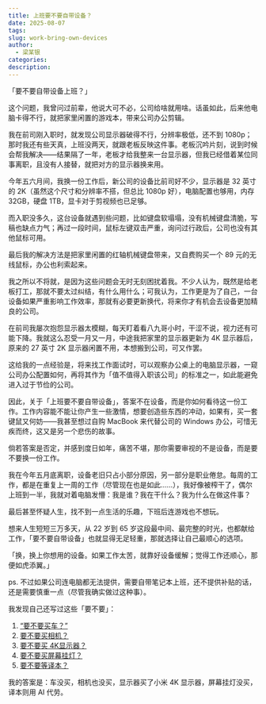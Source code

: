 ```yaml
---
title: 上班要不要自带设备？
date: 2025-08-07
tags: 
slug: work-bring-own-devices
author:
  - 梁某银
categories: 
description:
---
```

「要不要自带设备上班？」

这个问题，我曾问过前辈，他说大可不必，公司给啥就用啥。话虽如此，后来他电脑卡得不行，就把家里闲置的游戏本，带来公司办公剪辑。

我在前司刚入职时，就发现公司显示器破得不行，分辨率极低，还不到 1080p；那时我还有些天真，上班没两天，就跟老板反映这件事。老板沉吟片刻，说到时候会帮我解决——结果隔了一年，老板才给我整来一台显示器，但我已经借着某位同事离职，且没有人接替，就把对方的显示器换来用。

今年五六月间，我换一份工作后，新公司的设备比前司好不少，显示器是 32 英寸的 2K（虽然这个尺寸和分辨率不搭，但总比 1080p 好），电脑配置也够用，内存 32GB，硬盘 1TB，显卡对于剪视频也已足够。

而入职没多久，这台设备就遇到些问题，比如键盘软塌塌，没有机械键盘清脆，写稿也缺点力气；再过一段时间，鼠标左键双击严重，询问过行政后，公司也没有其他鼠标可用。

最后我的解决方法是把家里闲置的红轴机械键盘带来，又自费购买一个 89 元的无线鼠标，办公也利索起来。

我之所以不将就，是因为这些问题会无时无刻困扰着我。不少人认为，既然是给老板打工，那就不要太过纠结，有什么用什么；可我认为，工作更是为了自己，一台设备如果严重影响工作效率，那就有必要更新换代，将来你才有机会去设备更加精良的公司。

在前司我屡次抱怨显示器太模糊，每天盯着看八九哥小时，干涩不说，视力还有可能下降。我就这么忍受一月又一月，中途我把家里的显示器更新为 4K 显示器后，原来的 27 英寸 2K 显示器闲置不用，本想搬到公司，可又作罢。

这给我的一点经验是，将来找工作面试时，可以观察办公桌上的电脑显示器，一窥公司办公配置如何，再将其作为「值不值得入职该公司」的标准之一，如此能避免进入过于节俭的公司。

因此，关于「上班要不要自带设备」，答案不在设备，而是你如何看待这一份工作。工作内容能不能让你产生一些激情，想要创造些东西的冲动，如果有，买一套键鼠又何妨——我甚至想过自购 MacBook 来代替公司的 Windows 办公，可惜无疾而终，这又是另一个悲伤的故事。

倘若答案是否定，并感到度日如年，痛苦不堪，那你需要审视的不是设备，而是要不要换一份工作。

我在今年五月底离职，设备老旧只占小部分原因，另一部分是职业倦怠。每周的工作，都是在重复上一周的工作（尽管现在也是如此……），我好像被榨干了，偶尔上班到一半，我就对着电脑发懵：我是谁？我在干什么？我为什么在做这件事？

最后甚至怀疑人生，找不到一点生活的乐趣，下班后连游戏也不想玩。

想来人生短短三万多天，从 22 岁到 65 岁这段最中间、最完整的时光，也都献给工作，「要不要自带设备」也就显得无足轻重，那就选择让自己最顺心的选项。

「换，换上你想用的设备。如果工作太苦，就靠好设备缓解；觉得工作还顺心，那便如虎添翼。」

ps. 不过如果公司连电脑都无法提供，需要自带笔记本上班，还不提供补贴的话，还是需要慎重一点（尽管我确实做过这种事）。

我发现自己还写过这些「要不要」：

1. [“要不要买车？”](https://mp.weixin.qq.com/s?__biz=MzU3NTYyODI3Ng==&mid=2247484428&idx=1&sn=a9cc1fd116ec8b3f31e86c9ce44939b4&scene=21#wechat_redirect)
2. [要不要买相机？](https://mp.weixin.qq.com/s?__biz=MzU3NTYyODI3Ng==&mid=2247485144&idx=1&sn=035c0242c0ba7feaaf6908a28b7f3479&scene=21#wechat_redirect)
3. [要不要买 4K显示器？](https://mp.weixin.qq.com/s?__biz=MzU3NTYyODI3Ng==&mid=2247485396&idx=1&sn=f293c5292952ebe3973f7f8db7e95690&scene=21#wechat_redirect)
4. [要不要买屏幕挂灯？](https://mp.weixin.qq.com/s?__biz=MzU3NTYyODI3Ng==&mid=2247485989&idx=1&sn=a07ff576c730a1e90cbee3dd4d1ee381&scene=21#wechat_redirect)
5. [要不要等译本？](https://mp.weixin.qq.com/s?__biz=MzU3NTYyODI3Ng==&mid=2247486256&idx=1&sn=9e832bb00b119cc019718ddd9d5e554f&scene=21#wechat_redirect)

我的答案是：车没买，相机也没买，显示器买了小米 4K 显示器，屏幕挂灯没买，译本则用 AI 代劳。